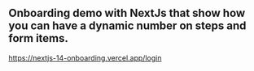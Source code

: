 ## Onboarding demo with NextJs that show how you can have a dynamic number on steps and form items.

https://nextjs-14-onboarding.vercel.app/login
